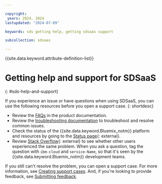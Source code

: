 ```yaml
---

copyright:
 years: 2024, 2024
lastupdated: "2024-07-09"

keywords: sds getting help, getting sdsaas support

subcollection: sdsaas

---
```


{{site.data.keyword.attribute-definition-list}}



# Getting help and support for SDSaaS
{: #sds-help-and-support}

If you experience an issue or have questions when using SDSaaS, you can use the following resources before you open a support case.
{: shortdesc}

* Review the [FAQs](/docs/linktoyourfaqtopic) in the product documentation.
* Review the [troubleshooting documentation](/docs/linktoyourfirsttroubleshootingtopic) to troubleshoot and resolve common issues.
* Check the status of the {{site.data.keyword.Bluemix_notm}} platform and resources by going to the [Status page](https://cloud.ibm.com/status){: external}.
* Review [Stack Overflow](https://stackoverflow.com/questions/tagged/ibm-cloud){: external} to see whether other users experienced the same problem. When you ask a question, tag the question with `ibm-cloud` and `service-Name`, so that it's seen by the {{site.data.keyword.Bluemix_notm}} development teams.



If you still can't resolve the problem, you can open a support case. For more information, see [Creating support cases](/docs/get-support?topic=get-support-open-case). And, if you're looking to provide feedback, see [Submitting feedback](/docs/overview?topic=overview-feedback).


